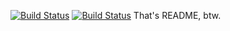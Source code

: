 [![Build Status](https://travis-ci.com/SemyonPolyotin/lab04.svg?branch=master)](https://travis-ci.com/SemyonPolyotin/lab04)
[![Build Status](https://travis-ci.org/SemyonPolyotin/lab04.svg?branch=master)](https://travis-ci.org/SemyonPolyotin/lab04)
That's README, btw.
